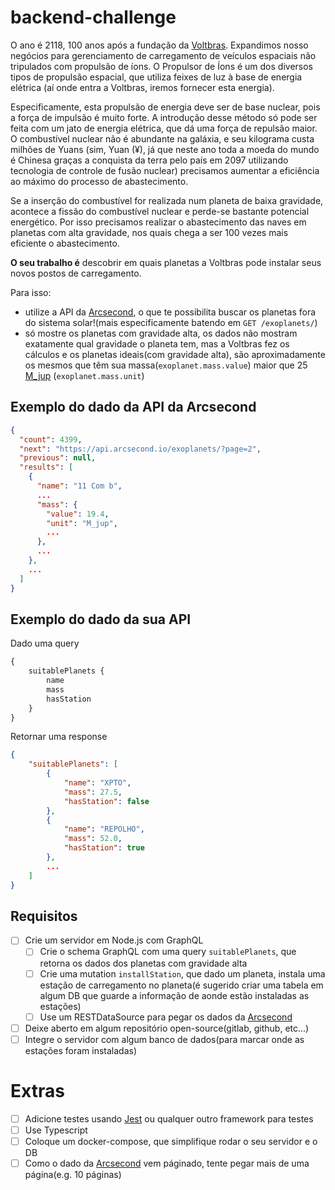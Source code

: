 # backend-challenge

O ano é 2118, 100 anos após a fundação da [Voltbras]. Expandimos nosso negócios para gerenciamento de carregamento de veículos espaciais não tripulados com propulsão de íons.
O Propulsor de Íons é um dos diversos tipos de propulsão espacial, que utiliza feixes de luz à base de energia elétrica (aí onde entra a Voltbras, iremos fornecer esta energia).

Especificamente, esta propulsão de energia deve ser de base nuclear, pois a força de impulsão é muito forte. A introdução desse método só pode ser feita com um jato de energia elétrica, que dá uma força de repulsão maior.
O combustível nuclear não é abundante na galáxia, e seu kilograma custa milhões de Yuans (sim, Yuan (¥), já que neste ano toda a moeda do mundo é Chinesa graças a conquista da terra pelo país em 2097 utilizando tecnologia de controle de fusão nuclear) precisamos aumentar a eficiência ao máximo do processo de abastecimento.

Se a inserção do combustível for realizada num planeta de baixa gravidade, acontece a fissão do combustível nuclear e perde-se bastante potencial energético.
Por isso precisamos realizar o abastecimento das naves em planetas com alta gravidade, nos quais chega a ser 100 vezes mais eficiente o abastecimento.

**O seu trabalho é** descobrir em quais planetas a Voltbras pode instalar seus novos postos de carregamento.

Para isso:
- utilize a API da [Arcsecond], o que te possibilita buscar os planetas fora do sistema solar!(mais especificamente batendo em `GET /exoplanets/`)
- só mostre os planetas com gravidade alta, os dados não mostram exatamente qual gravidade o planeta tem, mas a Voltbras fez os cálculos e os planetas ideais(com gravidade alta),
são aproximadamente os mesmos que têm sua massa(`exoplanet.mass.value`) maior que 25 [M_jup] (`exoplanet.mass.unit`)

## Exemplo do dado da API da Arcsecond
```json
{
  "count": 4399,
  "next": "https://api.arcsecond.io/exoplanets/?page=2",
  "previous": null,
  "results": [
    {
      "name": "11 Com b",
      ...
      "mass": {
        "value": 19.4,
        "unit": "M_jup",
        ...
      },
      ...
    },
    ...
  ]
}
```

## Exemplo do dado da sua API

Dado uma query
```graphql
{
    suitablePlanets {
        name
        mass
        hasStation
    }
}
```
Retornar uma response

```json
{
    "suitablePlanets": [
        {
            "name": "XPTO",
            "mass": 27.5,
            "hasStation": false
        },
        {
            "name": "REPOLHO",
            "mass": 52.0,
            "hasStation": true
        },
        ...
    ]
}
```

## Requisitos
- [ ] Crie um servidor em Node.js com GraphQL
    - [ ] Crie o schema GraphQL com uma query `suitablePlanets`, que retorna os dados dos planetas com gravidade alta
    - [ ] Crie uma mutation `installStation`, que dado um planeta, instala uma estação de carregamento no planeta(é sugerido criar uma tabela em algum DB que guarde a informação de aonde estão instaladas as estações)
    - [ ] Use um RESTDataSource para pegar os dados da [Arcsecond]
- [ ] Deixe aberto em algum repositório open-source(gitlab, github, etc...)
- [ ] Integre o servidor com algum banco de dados(para marcar onde as estações foram instaladas)

# Extras
- [ ] Adicione testes usando [Jest] ou qualquer outro framework para testes
- [ ] Use Typescript
- [ ] Coloque um docker-compose, que simplifique rodar o seu servidor e o DB
- [ ] Como o dado da [Arcsecond] vem páginado, tente pegar mais de uma página(e.g. 10 páginas)

[Jest]: https://jest-everywhere.now.sh/
[Voltbras]: https://voltbras.com.br
[M_jup]: https://en.wikipedia.org/wiki/Jupiter_mass
[Arcsecond]: https://api.arcsecond.io/swagger/
